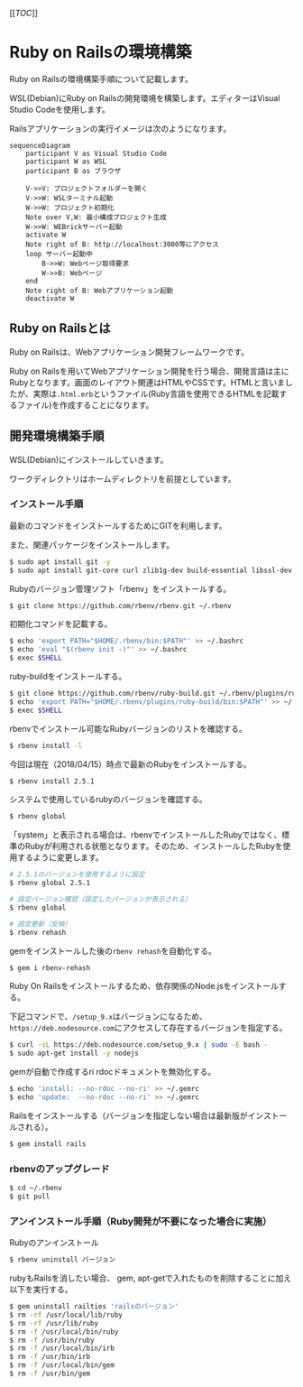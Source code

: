 [[_TOC_]]

# Ruby on Railsの環境構築

Ruby on Railsの環境構築手順について記載します。

WSL(Debian)にRuby on Railsの開発環境を構築します。エディターはVisual Studio Codeを使用します。

Railsアプリケーションの実行イメージは次のようになります。

```mermaid
sequenceDiagram
    participant V as Visual Studio Code
    participant W as WSL
    participant B as ブラウザ

    V->>V: プロジェクトフォルダーを開く
    V->>W: WSLターミナル起動
    W->>W: プロジェクト初期化
    Note over V,W: 最小構成プロジェクト生成
    W->>W: WEBrickサーバー起動
    activate W
    Note right of B: http://localhost:3000等にアクセス
    loop サーバー起動中
        B->>W: Webページ取得要求
        W->>B: Webページ
    end
    Note right of B: Webアプリケーション起動
    deactivate W
```

## Ruby on Railsとは

Ruby on Railsは、Webアプリケーション開発フレームワークです。

Ruby on Railsを用いてWebアプリケーション開発を行う場合、開発言語は主にRubyとなります。画面のレイアウト関連はHTMLやCSSです。HTMLと言いましたが、実際は`.html.erb`というファイル(Ruby言語を使用できるHTMLを記載するファイル)を作成することになります。

## 開発環境構築手順

WSL(Debian)にインストールしていきます。

ワークディレクトリはホームディレクトリを前提としています。

### インストール手順

最新のコマンドをインストールするためにGITを利用します。

また、関連パッケージをインストールします。


```bash
$ sudo apt install git -y
$ sudo apt install git-core curl zlib1g-dev build-essential libssl-dev libreadline-dev libyaml-dev libsqlite3-dev sqlite3 libpq-dev libxml2-dev libxslt1-dev libcurl4-openssl-dev software-properties-common libffi-dev
```

Rubyのバージョン管理ソフト「rbenv」をインストールする。

```bash
$ git clone https://github.com/rbenv/rbenv.git ~/.rbenv
```

初期化コマンドを記載する。

```bash
$ echo 'export PATH="$HOME/.rbenv/bin:$PATH"' >> ~/.bashrc
$ echo 'eval "$(rbenv init -)"' >> ~/.bashrc
$ exec $SHELL
```

ruby-buildをインストールする。

```bash
$ git clone https://github.com/rbenv/ruby-build.git ~/.rbenv/plugins/ruby-build
$ echo 'export PATH="$HOME/.rbenv/plugins/ruby-build/bin:$PATH"' >> ~/.bashrc
$ exec $SHELL
```

rbenvでインストール可能なRubyバージョンのリストを確認する。

```bash
$ rbenv install -l
```

今回は現在（2018/04/15）時点で最新のRubyをインストールする。

```bash
$ rbenv install 2.5.1
```

システムで使用しているrubyのバージョンを確認する。

```bash
$ rbenv global
```

「system」と表示される場合は、rbenvでインストールしたRubyではなく、標準のRubyが利用される状態となります。そのため、インストールしたRubyを使用するように変更します。

```bash
# 2.5.1のバージョンを使用するように設定
$ rbenv global 2.5.1

# 設定バージョン確認（設定したバージョンが表示される）
$ rbenv global

# 設定更新（反映）
$ rbenv rehash
```

gemをインストールした後の`rbenv rehash`を自動化する。

```bash
$ gem i rbenv-rehash
```

Ruby On Railsをインストールするため、依存関係のNode.jsをインストールする。

下記コマンドで、`/setup_9.x`はバージョンになるため、`https://deb.nodesource.com`にアクセスして存在するバージョンを指定する。

```bash
$ curl -sL https://deb.nodesource.com/setup_9.x | sudo -E bash -
$ sudo apt-get install -y nodejs
```

gemが自動で作成するri rdocドキュメントを無効化する。

```bash
$ echo 'install: --no-rdoc --no-ri' >> ~/.gemrc
$ echo 'update:  --no-rdoc --no-ri' >> ~/.gemrc
```

Railsをインストールする（バージョンを指定しない場合は最新版がインストールされる）。

```bash
$ gem install rails
```

### rbenvのアップグレード

```bash
$ cd ~/.rbenv
$ git pull
```

### アンインストール手順（Ruby開発が不要になった場合に実施）

Rubyのアンインストール

```bash
$ rbenv uninstall バージョン
```

rubyもRailsを消したい場合、 gem, apt-getで入れたものを削除することに加え以下を実行する。

```bash
$ gem uninstall railties 'railsのバージョン'
$ rm -rf /usr/local/lib/ruby
$ rm -rf /usr/lib/ruby
$ rm -f /usr/local/bin/ruby
$ rm -f /usr/bin/ruby
$ rm -f /usr/local/bin/irb
$ rm -f /usr/bin/irb
$ rm -f /usr/local/bin/gem
$ rm -f /usr/bin/gem
```


